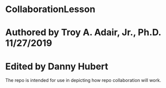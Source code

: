 # CollaborationLesson
# Authored by Troy A. Adair, Jr., Ph.D. 11/27/2019
# Edited by Danny Hubert

The repo is intended for use in depicting how repo collaboration will work.
